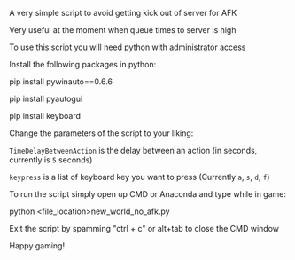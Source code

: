 
A very simple script to avoid getting kick out of server for AFK

Very useful at the moment when queue times to server is high

To use this script you will need python with administrator access

Install the following packages in python:

pip install pywinauto==0.6.6

pip install pyautogui

pip install keyboard

Change the parameters of the script to your liking:

`TimeDelayBetweenAction` is the delay between an action (in seconds, currently is `5` seconds)

`keypress` is a list of keyboard key you want to press (Currently `a`, `s`, `d`, `f`)


To run the script simply open up CMD or Anaconda and type while in game:

python <file_location>new_world_no_afk.py


Exit the script by spamming "ctrl + c" or alt+tab to close the CMD window


Happy gaming!


